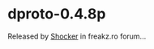 # dproto-0.4.8p
Released by [Shocker](https://www.freakz.ro/forum/dproto-0.9.87-Protocol-47-48-STEAM-NONSTEAM-t22936.html) in freakz.ro forum...